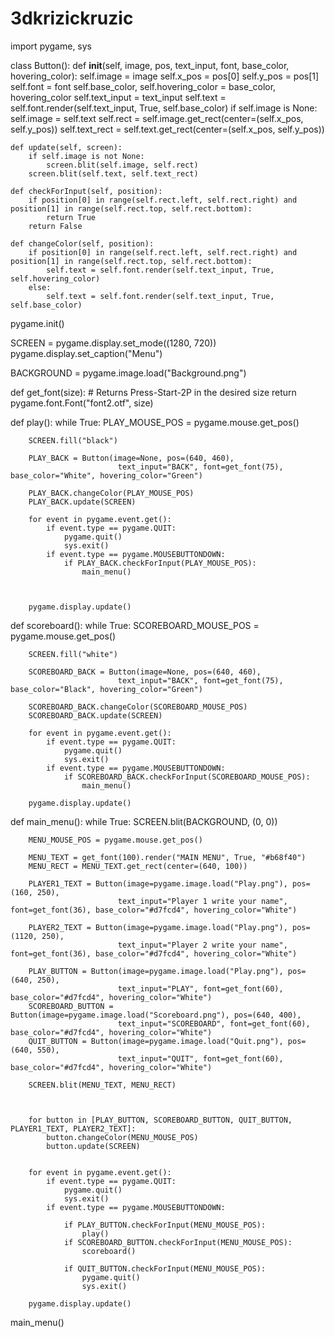 # 3dkrizickruzic

import pygame, sys

class Button():
	def __init__(self, image, pos, text_input, font, base_color, hovering_color):
		self.image = image
		self.x_pos = pos[0]
		self.y_pos = pos[1]
		self.font = font
		self.base_color, self.hovering_color = base_color, hovering_color
		self.text_input = text_input
		self.text = self.font.render(self.text_input, True, self.base_color)
		if self.image is None:
			self.image = self.text
		self.rect = self.image.get_rect(center=(self.x_pos, self.y_pos))
		self.text_rect = self.text.get_rect(center=(self.x_pos, self.y_pos))

	def update(self, screen):
		if self.image is not None:
			screen.blit(self.image, self.rect)
		screen.blit(self.text, self.text_rect)

	def checkForInput(self, position):
		if position[0] in range(self.rect.left, self.rect.right) and position[1] in range(self.rect.top, self.rect.bottom):
			return True
		return False

	def changeColor(self, position):
		if position[0] in range(self.rect.left, self.rect.right) and position[1] in range(self.rect.top, self.rect.bottom):
			self.text = self.font.render(self.text_input, True, self.hovering_color)
		else:
			self.text = self.font.render(self.text_input, True, self.base_color)




pygame.init()

SCREEN = pygame.display.set_mode((1280, 720))
pygame.display.set_caption("Menu")

BACKGROUND = pygame.image.load("Background.png")

def get_font(size): # Returns Press-Start-2P in the desired size
    return pygame.font.Font("font2.otf", size)





  
  


def play():
    while True:
        PLAY_MOUSE_POS = pygame.mouse.get_pos()

        SCREEN.fill("black")

        PLAY_BACK = Button(image=None, pos=(640, 460), 
                            text_input="BACK", font=get_font(75), base_color="White", hovering_color="Green")

        PLAY_BACK.changeColor(PLAY_MOUSE_POS)
        PLAY_BACK.update(SCREEN)

        for event in pygame.event.get():
            if event.type == pygame.QUIT:
                pygame.quit()
                sys.exit()
            if event.type == pygame.MOUSEBUTTONDOWN:
                if PLAY_BACK.checkForInput(PLAY_MOUSE_POS):
                    main_menu()

        

        pygame.display.update()
    
def scoreboard():
    while True:
        SCOREBOARD_MOUSE_POS = pygame.mouse.get_pos()

        SCREEN.fill("white")

        SCOREBOARD_BACK = Button(image=None, pos=(640, 460), 
                            text_input="BACK", font=get_font(75), base_color="Black", hovering_color="Green")

        SCOREBOARD_BACK.changeColor(SCOREBOARD_MOUSE_POS)
        SCOREBOARD_BACK.update(SCREEN)

        for event in pygame.event.get():
            if event.type == pygame.QUIT:
                pygame.quit()
                sys.exit()
            if event.type == pygame.MOUSEBUTTONDOWN:
                if SCOREBOARD_BACK.checkForInput(SCOREBOARD_MOUSE_POS):
                    main_menu()

        pygame.display.update()

def main_menu():
    while True:
        SCREEN.blit(BACKGROUND, (0, 0))

        MENU_MOUSE_POS = pygame.mouse.get_pos()

        MENU_TEXT = get_font(100).render("MAIN MENU", True, "#b68f40")
        MENU_RECT = MENU_TEXT.get_rect(center=(640, 100))
        
        PLAYER1_TEXT = Button(image=pygame.image.load("Play.png"), pos=(160, 250), 
                            text_input="Player 1 write your name", font=get_font(36), base_color="#d7fcd4", hovering_color="White")
            
        PLAYER2_TEXT = Button(image=pygame.image.load("Play.png"), pos=(1120, 250), 
                            text_input="Player 2 write your name", font=get_font(36), base_color="#d7fcd4", hovering_color="White")

        PLAY_BUTTON = Button(image=pygame.image.load("Play.png"), pos=(640, 250), 
                            text_input="PLAY", font=get_font(60), base_color="#d7fcd4", hovering_color="White")
        SCOREBOARD_BUTTON = Button(image=pygame.image.load("Scoreboard.png"), pos=(640, 400), 
                            text_input="SCOREBOARD", font=get_font(60), base_color="#d7fcd4", hovering_color="White")
        QUIT_BUTTON = Button(image=pygame.image.load("Quit.png"), pos=(640, 550), 
                            text_input="QUIT", font=get_font(60), base_color="#d7fcd4", hovering_color="White")

        SCREEN.blit(MENU_TEXT, MENU_RECT)

     

        for button in [PLAY_BUTTON, SCOREBOARD_BUTTON, QUIT_BUTTON, PLAYER1_TEXT, PLAYER2_TEXT]:
            button.changeColor(MENU_MOUSE_POS)
            button.update(SCREEN)
        
        
        for event in pygame.event.get():
            if event.type == pygame.QUIT:
                pygame.quit()
                sys.exit()
            if event.type == pygame.MOUSEBUTTONDOWN:
                
                if PLAY_BUTTON.checkForInput(MENU_MOUSE_POS):
                    play()
                if SCOREBOARD_BUTTON.checkForInput(MENU_MOUSE_POS):
                    scoreboard()
                
                if QUIT_BUTTON.checkForInput(MENU_MOUSE_POS):
                    pygame.quit()
                    sys.exit()

        pygame.display.update()

main_menu()
